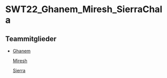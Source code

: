 # SWT22_Ghanem_Miresh_SierraChala
## Teammitglieder

<ul>
<li>


<a href="https://se.mathematik.uni-marburg.de/swt/ws22/ghanemt"> Ghanem </a>

<a href="https://se.mathematik.uni-marburg.de/swt/ws22/miresh"> Miresh </a>


<a href="https://se.mathematik.uni-marburg.de/swt/ws22/Sierrach"> Sierra </a>

</li>
</ul>


